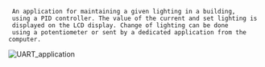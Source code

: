      An application for maintaining a given lighting in a building,
     using a PID controller. The value of the current and set lighting is 
     displayed on the LCD display. Change of lighting can be done 
     using a potentiometer or sent by a dedicated application from the computer.

![UART_application](https://user-images.githubusercontent.com/44371092/73749181-22d1eb00-475b-11ea-956b-3dfb2d44b71b.png)

